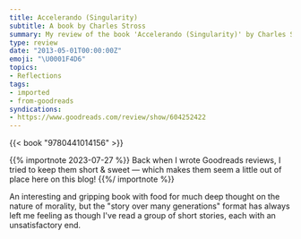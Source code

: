 ```yaml
---
title: Accelerando (Singularity)
subtitle: A book by Charles Stross
summary: My review of the book 'Accelerando (Singularity)' by Charles Stross
type: review
date: "2013-05-01T00:00:00Z"
emoji: "\U0001F4D6"
topics:
- Reflections
tags:
- imported
- from-goodreads
syndications:
- https://www.goodreads.com/review/show/604252422
---
```

{{< book "9780441014156" >}}

{{% importnote 2023-07-27 %}}
Back when I wrote Goodreads reviews, I tried to keep them short & sweet — which makes them seem a little out of place here on this blog!
{{%/ importnote %}}

An interesting and gripping book with food for much deep thought on the nature of morality, but the "story over many generations" format has always left me feeling as though I've read a group of short stories, each with an unsatisfactory end.
